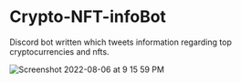 # Crypto-NFT-infoBot
Discord bot written which tweets information regarding top cryptocurrencies and nfts. 

![Screenshot 2022-08-06 at 9 15 59 PM](https://user-images.githubusercontent.com/68785131/183562739-b01ca6a2-6d2a-486f-8f44-129e7f476819.png)
